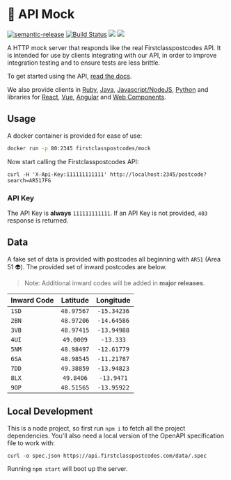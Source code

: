 # 🔀 API Mock

[![semantic-release](https://img.shields.io/badge/%20%20%F0%9F%93%A6%F0%9F%9A%80-semantic--release-e10079.svg)](https://github.com/semantic-release/semantic-release) [![Build Status](https://travis-ci.org/firstclasspostcodes/firstclasspostcodes-mock.svg?branch=master)](https://travis-ci.org/firstclasspostcodes/firstclasspostcodes-mock) [![](https://images.microbadger.com/badges/image/firstclasspostcodes/mock.svg)](https://microbadger.com/images/firstclasspostcodes/mock "Get your own image badge on microbadger.com") [![](https://images.microbadger.com/badges/version/firstclasspostcodes/mock.svg)](https://microbadger.com/images/firstclasspostcodes/mock "Get your own version badge on microbadger.com")

A HTTP mock server that responds like the real Firstclasspostcodes API. It is intended for use by clients integrating with our API, in order to improve integration testing and to ensure tests are less brittle.

To get started using the API, [read the docs](https://docs.firstclasspostcodes.com).

We also provide clients in [Ruby](https://github.com/firstclasspostcodes/firstclasspostcodes-ruby), [Java](https://github.com/firstclasspostcodes/firstclasspostcodes-java), [Javascript/NodeJS](https://github.com/firstclasspostcodes/firstclasspostcodes-js), [Python](https://github.com/firstclasspostcodes/firstclasspostcodes-python) and libraries for [React](https://github.com/firstclasspostcodes/react-postcode-lookup), [Vue](https://github.com/firstclasspostcodes/vue-postcode-lookup), [Angular](https://github.com/firstclasspostcodes/angular-postcode-lookup) and [Web Components](https://github.com/firstclasspostcodes/web-components-postcode-lookup).

## Usage

A docker container is provided for ease of use:

```sh
docker run -p 80:2345 firstclasspostcodes/mock
```

Now start calling the Firstclasspostcodes API:

```
curl -H 'X-Api-Key:111111111111' http://localhost:2345/postcode?search=AR517FG
```

### API Key

The API Key is **always** `111111111111`. If an API Key is not provided, `403` response is returned. 

## Data

A fake set of data is provided with postcodes all beginning with `AR51` (Area 51 👽). The provided set of inward postcodes are below. 

> Note: Additional inward codes will be added in **major releases**.

| Inward Code | Latitude | Longitude |
|-------------|:--------:|:---------:|
| `1SD` | `48.97567` | `-15.34236` |
| `2BN` | `48.97206` | `-14.64586` |
| `3VB` | `48.97415` | `-13.94988` |
| `4UI` | `49.0009` | `-13.333` |
| `5NM` | `48.98497` | `-12.61779` |
| `6SA` | `48.98545` | `-11.21787` |
| `7DD` | `49.38859` | `-13.94823` |
| `8LX` | `49.8406` | `-13.9471` |
| `9OP` | `48.51565` | `-13.95922` |

## Local Development

This is a node project, so first run `npm i` to fetch all the project dependencies. You'll also need a local version of the OpenAPI specification file to work with:

```
curl -o spec.json https://api.firstclasspostcodes.com/data/.spec
```

Running `npm start` will boot up the server. 